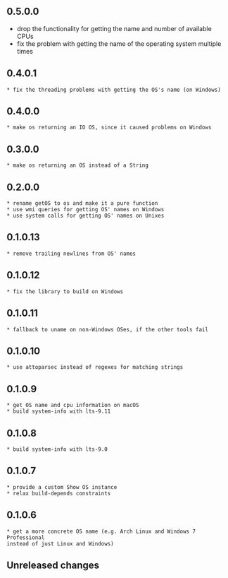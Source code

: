 ## 0.5.0.0
  * drop the functionality for getting the name and number of available CPUs
  * fix the problem with getting the name of the operating system multiple times
## 0.4.0.1
	* fix the threading problems with getting the OS's name (on Windows)
## 0.4.0.0
	* make os returning an IO OS, since it caused problems on Windows
## 0.3.0.0
	* make os returning an OS instead of a String
## 0.2.0.0
	* rename getOS to os and make it a pure function
	* use wmi queries for getting OS' names on Windows
	* use system calls for getting OS' names on Unixes
## 0.1.0.13
	* remove trailing newlines from OS' names
## 0.1.0.12
	* fix the library to build on Windows
## 0.1.0.11
	* fallback to uname on non-Windows OSes, if the other tools fail
## 0.1.0.10
	* use attoparsec instead of regexes for matching strings
## 0.1.0.9
	* get OS name and cpu information on macOS
	* build system-info with lts-9.11
## 0.1.0.8
	* build system-info with lts-9.0
## 0.1.0.7
	* provide a custom Show OS instance
	* relax build-depends constraints
## 0.1.0.6
	* get a more concrete OS name (e.g. Arch Linux and Windows 7 Professional
	instead of just Linux and Windows)

## Unreleased changes
